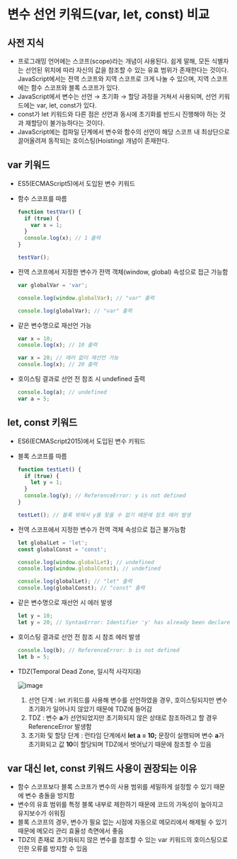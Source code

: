 # 변수 선언 키워드(var, let, const) 비교

## 사전 지식

- 프로그래밍 언어에는 스코프(scope)라는 개념이 사용된다. 쉽게 말해, 모든 식별자는 선언된 위치에 따라 자신의 값을 참조할 수 있는 유효 범위가 존재한다는 것이다. JavaScript에서는 전역 스코프와 지역 스코프로 크게 나눌 수 있으며, 지역 스코프에는 함수 스코프와 블록 스코프가 있다.
- JavaScript에서 변수는 선언 → 초기화 → 할당 과정을 거쳐서 사용되며, 선언 키워드에는 var, let, const가 있다.
- const가 let 키워드와 다른 점은 선언과 동시에 초기화를 반드시 진행해야 하는 것과 재할당이 불가능하다는 것이다.
- JavaScript에는 컴파일 단계에서 변수와 함수의 선언이 해당 스코프 내 최상단으로 끌어올려져 동작되는 호이스팅(Hoisting) 개념이 존재한다.

## var 키워드

- ES5(ECMAScript5)에서 도입된 변수 키워드

- 함수 스코프를 따름

  ```jsx
  function testVar() {
    if (true) {
      var x = 1;
    }
    console.log(x); // 1 출력
  }

  testVar();
  ```

- 전역 스코프에서 지정한 변수가 전역 객체(window, global) 속성으로 접근 가능함

  ```jsx
  var globalVar = 'var';

  console.log(window.globalVar); // "var" 출력

  console.log(globalVar); // "var" 출력
  ```

- 같은 변수명으로 재선언 가능

  ```jsx
  var x = 10;
  console.log(x); // 10 출력

  var x = 20; // 에러 없이 재선언 가능
  console.log(x); // 20 출력
  ```

- 호이스팅 결과로 선언 전 참조 시 undefined 출력

  ```jsx
  console.log(a); // undefined
  var a = 5;
  ```

## let, const 키워드

- ES6(ECMAScript2015)에서 도입된 변수 키워드

- 블록 스코프를 따름

  ```jsx
  function testLet() {
    if (true) {
      let y = 1;
    }
    console.log(y); // ReferenceError: y is not defined
  }

  testLet(); // 블록 밖에서 y를 찾을 수 없기 때문에 참조 에러 발생
  ```

- 전역 스코프에서 지정한 변수가 전역 객체 속성으로 접근 불가능함

  ```jsx
  let globalLet = 'let';
  const globalConst = 'const';

  console.log(window.globalLet); // undefined
  console.log(window.globalConst); // undefined

  console.log(globalLet); // "let" 출력
  console.log(globalConst); // "const" 출력
  ```

- 같은 변수명으로 재선언 시 에러 발생

  ```jsx
  let y = 10;
  let y = 20; // SyntaxError: Identifier 'y' has already been declared
  ```

- 호이스팅 결과로 선언 전 참조 시 참조 에러 발생

  ```jsx
  console.log(b); // ReferenceError: b is not defined
  let b = 5;
  ```

- TDZ(Temporal Dead Zone, 일시적 사각지대)

  ![image](https://github.com/fastcampus-fe-group7/TIL/assets/106634493/a0378eec-4198-4c3b-9d94-d33d2d5a23b1)

  1. 선언 단계 : let 키워드를 사용해 변수를 선언하였을 경우, 호이스팅되지만 변수 초기화가 일어나지 않았기 때문에 TDZ에 들어감
  2. TDZ : 변수 **a**가 선언되었지만 초기화되지 않은 상태로 참조하려고 할 경우 ReferenceError 발생함
  3. 초기화 및 할당 단계 : 런타임 단계에서 **let a = 10;** 문장이 실행되며 변수 **a**가 초기화되고 값 **10**이 할당되며 TDZ에서 벗어났기 때문에 참조할 수 있음

## var 대신 let, const 키워드 사용이 권장되는 이유

- 함수 스코프보다 블록 스코프가 변수의 사용 범위를 세밀하게 설정할 수 있기 때문에 변수 충돌을 방지함
- 변수의 유효 범위를 특정 블록 내부로 제한하기 때문에 코드의 가독성이 높아지고 유지보수가 쉬워짐
- 블록 스코프의 경우, 변수가 필요 없는 시점에 자동으로 메모리에서 해제될 수 있기 때문에 메모리 관리 효율성 측면에서 좋음
- TDZ의 존재로 초기화되지 않은 변수를 참조할 수 있는 var 키워드의 호이스팅으로 인한 오류를 방지할 수 있음
